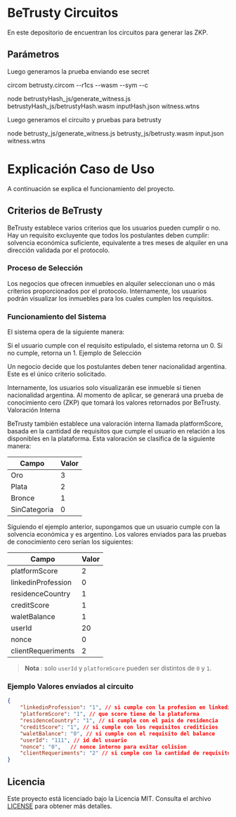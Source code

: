 # BeTrusty Circuitos

En este depositorio de encuentran los circuitos para generar las ZKP.

## Parámetros

Luego generamos la prueba enviando ese secret

circom betrusty.circom --r1cs --wasm --sym --c

node betrustyHash_js/generate_witness.js betrustyHash_js/betrustyHash.wasm inputHash.json witness.wtns

Luego generamos el circuito y pruebas para betrusty

node betrusty_js/generate_witness.js betrusty_js/betrusty.wasm input.json witness.wtns

# Explicación Caso de Uso

A continuación se explica el funcionamiento del proyecto.

## Criterios de BeTrusty

BeTrusty establece varios criterios que los usuarios pueden cumplir o no. Hay un requisito excluyente que todos los postulantes deben cumplir: solvencia económica suficiente, equivalente a tres meses de alquiler en una dirección validada por el protocolo.

### Proceso de Selección

Los negocios que ofrecen inmuebles en alquiler seleccionan uno o más criterios proporcionados por el protocolo. Internamente, los usuarios podrán visualizar los inmuebles para los cuales cumplen los requisitos.

### Funcionamiento del Sistema

El sistema opera de la siguiente manera:

Si el usuario cumple con el requisito estipulado, el sistema retorna un 0.
Si no cumple, retorna un 1.
Ejemplo de Selección

Un negocio decide que los postulantes deben tener nacionalidad argentina. Este es el único criterio solicitado.

Internamente, los usuarios solo visualizarán ese inmueble si tienen nacionalidad argentina.
Al momento de aplicar, se generará una prueba de conocimiento cero (ZKP) que tomará los valores retornados por BeTrusty.
Valoración Interna

BeTrusty también establece una valoración interna llamada platformScore, basada en la cantidad de requisitos que cumple el usuario en relación a los disponibles en la plataforma. Esta valoración se clasifica de la siguiente manera:

| Campo             | Valor |
|-------------------|-------|
| Oro               |  3    |
| Plata             |  2    |
| Bronce            |  1    |
| SinCategoria      |  0    |

Siguiendo el ejemplo anterior, supongamos que un usuario cumple con la solvencia económica y es argentino. Los valores enviados para las pruebas de conocimiento cero serían los siguientes:

| Campo               | Valor |
|---------------------|-------|
| platformScore       | 2     |
| linkedinProfession  | 0     |
| residenceCountry    | 1     |
| creditScore         | 1     |
| waletBalance        | 1     |
| userId              | 20    | 
| nonce              | 0     | 
| clientRequeriments  | 2    | 


> **Nota** :  solo `userId` y `platformScore` pueden ser distintos de `0` y `1`. 

### Ejemplo Valores enviados al circuito

```JSON
{
    "linkedinProfession": "1", // si cumple con la profesion en linkedin
    "platformScore": "1", // que score tiene de la plataforma
    "residenceCountry": "1", // si cumple con el pais de residencia
    "creditScore": "1", // si cumple con los requisitos crediticios
    "waletBalance": "0", // si cumple con el requisito del balance
    "userId": "111", // id del usuario
    "nonce": "0",   // nonce interno para evitar colision
    "clientRequeriments": "2" // si cumple con la cantidad de requisitos que solicita el negocio
}
```

## Licencia

Este proyecto está licenciado bajo la Licencia MIT. Consulta el archivo [LICENSE](./LICENSE) para obtener más detalles.


